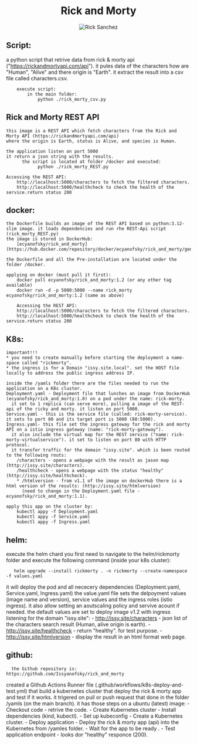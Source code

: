 <div align="center">

# **Rick and Morty**

![Rick Sanchez](https://rickandmortyapi.com/api/character/avatar/1.jpeg)

</div>



## Script:

a python script that retrive data from rick & morty api ("https://rickandmortyapi.com/api").
it pules data of the characters how are "Human", "Alive" and there origin is "Earth".
it extract the result into a csv file called characters.csv.
    
        execute script:
            in the main folder:
                python ./rick_morty_csv.py

## Rick and Morty REST API

    this image is a REST API which fetch characters from the Rick and Morty API (https://rickandmortyapi.com/api)
    where the origin is Earth, status is Alive, and species is Human.

    the application listen on port 5000
    it return a json string with the results.
          the script is located at folder /docker and executed:
                python ./rick_morty_REST.py  

    Accessing the REST API:
        http://localhost:5000/characters to fetch the filtered characters.
        http://localhost:5000/healthcheck to check the health of the service.return status 200


## docker:

    the Dockerfile builds an image of the REST API based on python:3.12-slim image. it loads dependencies and run rhe REST-Api script (rick_morty_REST.py)
    the image is stored in DockerHub:
        [ecyanofsky/rick_and_morty](https://hub.docker.com/repository/docker/ecyanofsky/rick_and_morty/general)
        
    the Dockerfile and all the Pre-installation are located under the folder /docker.
    
    applying on docker (must pull it first):
        docker pull ecyanofsky/rick_and_morty:1.2 (or any other tag available)
        docker run -d -p 5000:5000 --name rick_morty ecyanofsky/rick_and_morty:1.2 (same as above)
    
        Accessing the REST API:
        http://localhost:5000/characters to fetch the filtered characters.
        http://localhost:5000/healthcheck to check the health of the service.return status 200

## K8s:

    important!!!
    * you need to create manually before starting the deployment a name-space called "rickmorty".
    * the ingress is for a Domain "issy.site.local". set the HOST file locally to address the public ingress address IP.

    inside the /yamls folder there are the files needed to run the application on a K8s cluster. 
    Deployment.yaml - Deployment file that lunches an image from DockerHub (ecyanofsky/rick_and_morty:1.0) on a pod under the name: rick-morty. 
      it set to 1 replica (can serve more), pulling a image of the REST-api of the ricky and morty. it listen on port 5000.
    Service.yaml - this is the service file (called: rick-morty-service). it sets to port 80 and its target port is 5000 (80:5000).
    Ingress.yaml- this file set the ingress gateway for the rick and morty API on a istio ingress gateway (name: "rick-morty-gateway"). 
      it also include the virtual map for the REST service ("name: rick-morty-virtualservice"). it set to listen on port 80 with HTTP protocol.
      it transfer traffic for the domain "issy.site". which is been routed to the following routs:
        /characters - opens a webpage with the result as jason map (http://issy.site/characters). 
        /healthcheck - opens a webpage with the status "healthy" (http://issy.site/healthcheck).
        * /htmlversion - from v1.1 of the image on dockerHub there is a html version of the results: (http://issy.site/htmlversion)
          (need to change in the Deployment.yaml file - ecyanofsky/rick_and_morty:1.1).
    
    apply this app on the cluster by:
        kubectl appy -f Deployment.yaml
        kubectl appy -f Service.yaml
        kubectl appy -f Ingress.yaml
        
## helm:

   execute the helm chard you first need to navigate to the helm/rickmorty folder and execute the following command (inside your k8s cluster):

       helm upgrade --install rickmorty . -n rickmorty --create-namespace -f values.yaml

  it will deploy the pod and all nececery dependencies (Deployment.yaml, Service.yaml, Ingress.yaml)
  the value.yaml file sets the delpoyment values (image name and version), service values and the ingress roles (istio ingress). it also allow setting an aoutscaling policy and servive acount if needed.
  the default values are set to deploy image v1.2 with ingress listening for the domain "issy.site":
         - http://issy.site/characters - json list of the characters search result (Human, alive origin is earth).
         - http://issy.site/healthcheck - return "healthy". for test purpose.
         - http://issy.site/htmlversion - display the result in an html format web page.
        

## github:

      the Github repository is: https://github.com/Issyanofsky/rick_and_morty
    
  created a Github Actions Runner file (.github/workflows/k8s-deploy-and-test.yml) that build a kubernetes cluster that deploy the rick & morty app and test if it works.
  it trigered on pull or push request that done in the folder /yamls (on the main branch).
  it has those steps on a ubuntu (latest) image:
        - Checkout code - retrive the code.
        - Create Kubernetes cluster - Install dependencies (kind, kubectl).
        - Set up kubeconfig - Create a Kubernetes cluster.
        - Deploy application - Deploy the rick & morty app (api) into the Kubernetes from /yamles folder.
        - Wait for the app to be ready .
        - Test application endpoint - looks dor "healthy" responce (200).
        

    
